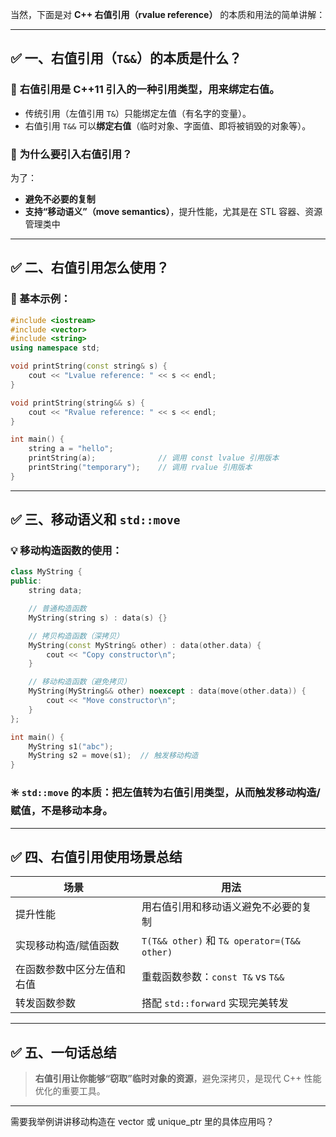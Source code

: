 当然，下面是对 **C++ 右值引用（rvalue reference）** 的本质和用法的简单讲解：

---

## ✅ 一、右值引用（`T&&`）的本质是什么？

### 🌟 **右值引用是 C++11 引入的一种引用类型，用来绑定右值。**

* 传统引用（左值引用 `T&`）只能绑定左值（有名字的变量）。
* 右值引用 `T&&` 可以**绑定右值**（临时对象、字面值、即将被销毁的对象等）。

### 🤔 **为什么要引入右值引用？**

为了：

* **避免不必要的复制**
* **支持“移动语义”（move semantics）**，提升性能，尤其是在 STL 容器、资源管理类中

---

## ✅ 二、右值引用怎么使用？

### 🎯 基本示例：

```cpp
#include <iostream>
#include <vector>
#include <string>
using namespace std;

void printString(const string& s) {
    cout << "Lvalue reference: " << s << endl;
}

void printString(string&& s) {
    cout << "Rvalue reference: " << s << endl;
}

int main() {
    string a = "hello";
    printString(a);              // 调用 const lvalue 引用版本
    printString("temporary");    // 调用 rvalue 引用版本
}
```

---

## ✅ 三、移动语义和 `std::move`

### 💡 移动构造函数的使用：

```cpp
class MyString {
public:
    string data;

    // 普通构造函数
    MyString(string s) : data(s) {}

    // 拷贝构造函数（深拷贝）
    MyString(const MyString& other) : data(other.data) {
        cout << "Copy constructor\n";
    }

    // 移动构造函数（避免拷贝）
    MyString(MyString&& other) noexcept : data(move(other.data)) {
        cout << "Move constructor\n";
    }
};

int main() {
    MyString s1("abc");
    MyString s2 = move(s1);  // 触发移动构造
}
```

### ✳️ `std::move` 的本质：**把左值转为右值引用类型**，从而**触发移动构造/赋值**，不是移动本身。

---

## ✅ 四、右值引用使用场景总结

| 场景            | 用法                                         |
| ------------- | ------------------------------------------ |
| 提升性能          | 用右值引用和移动语义避免不必要的复制                         |
| 实现移动构造/赋值函数   | `T(T&& other)` 和 `T& operator=(T&& other)` |
| 在函数参数中区分左值和右值 | 重载函数参数：`const T&` vs `T&&`                 |
| 转发函数参数        | 搭配 `std::forward` 实现完美转发                   |

---

## ✅ 五、一句话总结

> **右值引用让你能够“窃取”临时对象的资源**，避免深拷贝，是现代 C++ 性能优化的重要工具。

---

需要我举例讲讲移动构造在 vector 或 unique\_ptr 里的具体应用吗？
